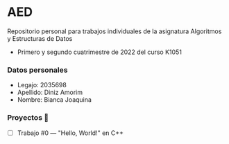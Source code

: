 # AED
Repositorio personal para trabajos individuales de la asignatura Algoritmos y Estructuras de Datos
* Primero y segundo cuatrimestre de 2022 del curso K1051 

### Datos personales
* Legajo: 2035698
* Apellido: Diniz Amorim
* Nombre: Bianca Joaquina


### Proyectos :construction:
- [ ] Trabajo #0 — "Hello, World!" en C++
